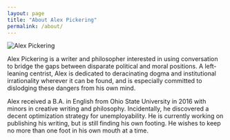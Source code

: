 ```yaml
---
layout: page
title: "About Alex Pickering"
permalink: /about/
---
```


![Alex Pickering](https://alexpickering.netlify.com/assets/img/profile_pic_small.PNG)



Alex Pickering is a writer and philosopher interested in using conversation to bridge the gaps between disparate political and moral positions. A left-leaning centrist, Alex is dedicated to deracinating dogma and institutional irrationality wherever it can be found, and is especially committed to dislodging these dangers from his own mind. 

Alex received a B.A. in English from Ohio State University in 2016 with minors in creative writing and philosophy. Incidentally, he discovered a decent optimization strategy for unemployability. He is currently working on publishing his writing, but is still finding his own footing. He wishes to keep no more than one foot in his own mouth at a time.
